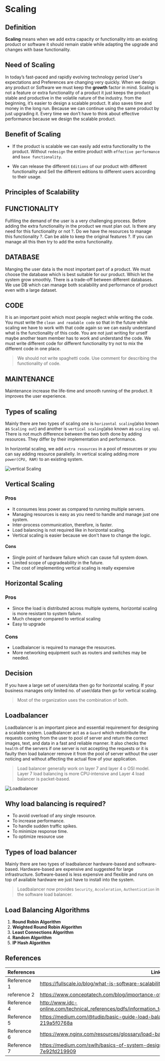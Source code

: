 # Scaling

## Definition

**Scaling**  means when we add extra capacity or functionality into an existing product or software it should remain stable while adapting the upgrade and changes with base functionality.

## Need of Scaling

In today’s fast-paced and rapidly evolving technology period User's expectations and Preferences are changing very quickly. When we design any product or Software we must keep the **growth** factor in mind.
Scaling is not a feature or extra functionality of a product it just keeps the product stable and productive in the volatile nature of the industry. from the beginning, it’s easier to design a scalable product. It also saves time and money in the long run. Because we can continue using the same product by just upgrading it. Every time we don’t have to think about effective performance because we design the scalable product.

## Benefit of Scaling

- If the product is scalable we can easily add extra functionality to the product. Without ``redesign`` the entire product with ``effective performance`` and ``base functionality``.

- We can release the different ``Editions`` of our product with different functionality and Sell the different editions to different users according to their usage.

## Principles of Scalability

## FUNCTIONALITY

Fulfiling the demand of the user is a very challenging process. Before adding the extra functionality in the product we must plan out. Is there any need for this functionality or not ?. Do we have the resources to manage this functionality ?.  Can be able to keep the original features ?. If you can manage all this then try to add the extra functionality.

## DATABASE

Manging the user data is the most important part of a product. We must choose the database which is best suitable for our product. Which let the system grow smoothly. There is a trade-off between different databases. We use DB which can manage both scalability and performance of product even with a large dataset.

## CODE

It is an important point which most people neglect while writing the code. You must write the ``clean and readable code`` so that in the future while scaling we  have to work with that code again so we can easily understand what is the functionality of this code. You are not just writing for urself maybe another team member has to work and understand the code. We must write different code for different functionality try not to mix the different code in one place.

> We should not write spaghetti code.
> Use comment for describing the functionality of code.

## MAINTENANCE

Maintenance increase the life-time and smooth running of the product. It improves the user experience.

## Types of scaling

Mainly there are two types of scaling one is ``horizontal scaling``(also known as ``Scaling out``) and another is ``vertical scaling``(also known as ``scaling up``). There is not much difference between the two both done by adding resources. They differ by their implementation and performance.

In horizontal scaling, we add ``extra resources`` in a pool of resources or you can say adding resource parallelly. In vertical scaling adding more ``power(CPU, RAM)`` to an existing system.


![vertical Scaling](https://www.section.io/assets/images/blog/featured-images/horizontal-vs-vertical-scaling-diagram.png)

## Vertical Scaling

### Pros

- It consumes less power as compared to running multiple servers.
- Managing resources is easy as you need to handle and manage just one system.
- Inter-process communication, therefore, is faster.
- Load balancing is not required like in horizontal scaling.
- Vertical scaling is easier because we don't have to change the logic.

#### Cons

- Single point of hardware failure which can cause full system down.
- Limited scope of upgradeability in the future.
- The cost of implementing vertical scaling  is really expensive

## Horizontal Scaling

### Pros

- Since the load is distributed across multiple systems, horizontal scaling is more resistant to system failure.
- Much cheaper compared to vertical scaling
- Easy to upgrade

### Cons

- Loadbalancer is required to manage the resources.
- More networking equipment such as routers and switches may be needed.

## Decision

If you have a large set of users/data then go for horizontal scaling. If your business manages only limited no. of user/data then go for vertical scaling.

>Most of the organization uses the combination of both.

## Loadbalancer

Loadbalancer is an important piece and essential requirement for designing a scalable system. Loadbalancer act as a ``Guard`` which redistribute the requests coming from the user to pool of server and return the correct images, text, and data in a fast and reliable manner.
It also checks the ``health`` of the servers if one server is not accepting the requests or it is faulty then load balancer remove it from the pool of server without the user noticing and without
affecting the actual flow of your application.

> Load balancer generally work on layer 7 and layer 4 o OSI model. Layer 7 load balancing is more CPU‑intensive and Layer 4 load balancer is packet-based.

![Loadbalancer](https://miro.medium.com/max/381/1*2bCPkZZ0o-pcY2uAQbyL4w.png)

## Why load balancing is required?

- To avoid overload of any single resource.
- To increase performance.
- To handle sudden traffic spikes.
- To minimize response time.
- To optimize resource use

## Types of load balancer

Mainly there are two types of loadbalancer hardware-based and software-based. Hardware-based are expensive and suggested for large infrastructure. Software-based is less expensive and flexible and runs on top of available hardware we just have to install into the system.

> Loadbalancer now provides ``Security``, ``Acceleration``, ``Authentication`` in the software load balancer.

## Load Balancing Algorithms

1. **Round Robin Algorithm**
2. **Weighted Round Robin Algorithm**
3. **Least Connections Algorithm**
4. **Random Algorithm**
5. **IP Hash Algorithm**

## References

References | Links
------------ | -------------
Reference 1 | https://fullscale.io/blog/what-is-software-scalability/
reference 2 | https://www.conceptatech.com/blog/importance-of-scalability-in-software-design
Reference 4 | http://www.idc-online.com/technical_references/pdfs/information_technology/Basics_of_Scaling_Load_Balancers.pdf
Reference 5 | https://medium.com/@tudip/basic-guide-load-balancing-and-auto-scaling-in-cloud-computing-219a5f0768a
Reference 6 | https://www.nginx.com/resources/glossary/load-balancing/
Reference 7 | https://medium.com/swlh/basics-of-system-design-horizontal-vs-vertical-scaling-7e92fd219909 
